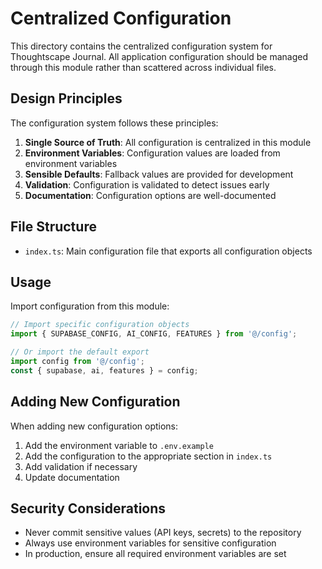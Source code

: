 # Centralized Configuration

This directory contains the centralized configuration system for Thoughtscape Journal. All application configuration should be managed through this module rather than scattered across individual files.

## Design Principles

The configuration system follows these principles:

1. **Single Source of Truth**: All configuration is centralized in this module
2. **Environment Variables**: Configuration values are loaded from environment variables
3. **Sensible Defaults**: Fallback values are provided for development
4. **Validation**: Configuration is validated to detect issues early
5. **Documentation**: Configuration options are well-documented

## File Structure

- `index.ts`: Main configuration file that exports all configuration objects

## Usage

Import configuration from this module:

```typescript
// Import specific configuration objects
import { SUPABASE_CONFIG, AI_CONFIG, FEATURES } from '@/config';

// Or import the default export
import config from '@/config';
const { supabase, ai, features } = config;
```

## Adding New Configuration

When adding new configuration options:

1. Add the environment variable to `.env.example`
2. Add the configuration to the appropriate section in `index.ts`
3. Add validation if necessary
4. Update documentation

## Security Considerations

- Never commit sensitive values (API keys, secrets) to the repository
- Always use environment variables for sensitive configuration
- In production, ensure all required environment variables are set
